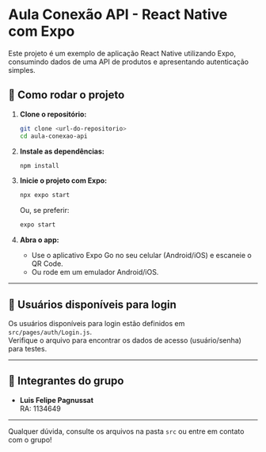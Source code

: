 # Aula Conexão API - React Native com Expo

Este projeto é um exemplo de aplicação React Native utilizando Expo, consumindo dados de uma API de produtos e apresentando autenticação simples.

## 🚀 Como rodar o projeto

1. **Clone o repositório:**
   ```bash
   git clone <url-do-repositorio>
   cd aula-conexao-api
   ```

2. **Instale as dependências:**
   ```bash
   npm install
   ```

3. **Inicie o projeto com Expo:**
   ```bash
   npx expo start
   ```
   Ou, se preferir:
   ```bash
   expo start
   ```

4. **Abra o app:**
   - Use o aplicativo Expo Go no seu celular (Android/iOS) e escaneie o QR Code.
   - Ou rode em um emulador Android/iOS.

---

## 👤 Usuários disponíveis para login

Os usuários disponíveis para login estão definidos em `src/pages/auth/Login.js`.  
Verifique o arquivo para encontrar os dados de acesso (usuário/senha) para testes.

---

## 👥 Integrantes do grupo

- **Luis Felipe Pagnussat**  
  RA: 1134649

---

Qualquer dúvida, consulte os arquivos na pasta `src` ou entre em contato com o grupo!